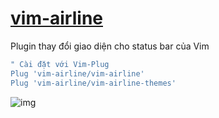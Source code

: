 # [vim-airline](https://github.com/vim-airline/vim-airline)
Plugin thay đổi giao diện cho status bar của Vim
```bash
" Cài đặt với Vim-Plug
Plug 'vim-airline/vim-airline'
Plug 'vim-airline/vim-airline-themes'
```
![img](https://raw.githubusercontent.com/wiki/vim-airline/vim-airline/screenshots/demo.gif)


